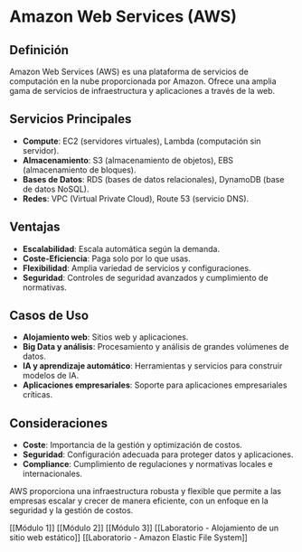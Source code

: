 # Amazon Web Services (AWS)

## Definición
Amazon Web Services (AWS) es una plataforma de servicios de computación en la nube proporcionada por Amazon. Ofrece una amplia gama de servicios de infraestructura y aplicaciones a través de la web.

## Servicios Principales
- **Compute**: EC2 (servidores virtuales), Lambda (computación sin servidor).
- **Almacenamiento**: S3 (almacenamiento de objetos), EBS (almacenamiento de bloques).
- **Bases de Datos**: RDS (bases de datos relacionales), DynamoDB (base de datos NoSQL).
- **Redes**: VPC (Virtual Private Cloud), Route 53 (servicio DNS).

## Ventajas
- **Escalabilidad**: Escala automática según la demanda.
- **Coste-Eficiencia**: Paga solo por lo que usas.
- **Flexibilidad**: Amplia variedad de servicios y configuraciones.
- **Seguridad**: Controles de seguridad avanzados y cumplimiento de normativas.

## Casos de Uso
- **Alojamiento web**: Sitios web y aplicaciones.
- **Big Data y análisis**: Procesamiento y análisis de grandes volúmenes de datos.
- **IA y aprendizaje automático**: Herramientas y servicios para construir modelos de IA.
- **Aplicaciones empresariales**: Soporte para aplicaciones empresariales críticas.

## Consideraciones
- **Coste**: Importancia de la gestión y optimización de costos.
- **Seguridad**: Configuración adecuada para proteger datos y aplicaciones.
- **Compliance**: Cumplimiento de regulaciones y normativas locales e internacionales.

AWS proporciona una infraestructura robusta y flexible que permite a las empresas escalar y crecer de manera eficiente, con un enfoque en la seguridad y la gestión de costos.

[[Módulo 1]] [[Módulo 2]] [[Módulo 3]] [[Laboratorio - Alojamiento de un sitio web estático]] [[Laboratorio - Amazon Elastic File System]]